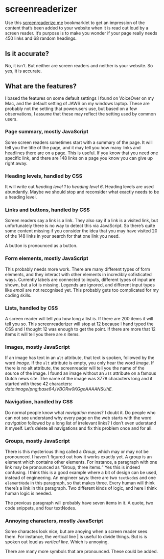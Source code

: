 # screenreaderizer

Use this <a href="javascript:(function(){ttm=(new Date).getTime();scrpt=document.createElement('script');scrpt.src='https://vasilis.nl/screenreaderizer/js.js?'+ttm;stl=document.createElement('link');stl.setAttribute('rel','stylesheet');stl.href='https://vasilis.nl/screenreaderizer/css.css?'+ttm;document.body.appendChild(scrpt);document.body.appendChild(stl);})();">screenreaderize me</a> bookmarklet to get an impression of the content that’s been added to your website when it is read out loud by a screen reader. It’s purpose is to make you wonder if your page really needs 450 links and 68 random headings.

## Is it accurate?

No, it isn't. But neither are screen readers and neither is your website. So yes, it is accurate.

## What are the features?

I based the features on some default settings I found on VoiceOver on my Mac, and the default setting of JAWS on my windows laptop. These are probably not the setting that powerusers use, but based on a few observations, I assume that these may reflect the setting used by common users. 

### Page summary, mostly JavaScript

Some screen readers sometimes start with a summary of the page. It will tell you the title of the page, and it may tell you how many links and headlines there are on a page. This is useful. If you know that you need one specific link, and there are 148 links on a page you know you can give up right away. 

### Heading levels, handled by CSS

It will write out *heading level 1* to *heading level 6*. Heading levels are used abundantly. Maybe we should stop and reconsider what exactly needs to be a heading level. 

### Links and buttons, handled by CSS

Screen readers say a link is a link. They also say if a link is a visited link, but unfortunately there is no way to detect this via JavaScript. So there’s quite some content missing if you consider the idea that you may have visited 20 of the 148 links in your search for that one link you need.

A button is pronounced as a button.

### Form elements, mostly JavaScript

This probably needs more work. There are many different types of form elements, and they interact with other elements in incredibly sofisticated ways. Currently labels are connected to inputs, different types of input are shown, but a lot is missing. Legends are ignored, and different input types like *email* are not recognised yet. This probably gets too complicated for my coding skills.

### Lists, handled by CSS

A screen reader will tell you how long a list is. If there are 200 items it will tell you so. This screenreaderizer will stop at 12 because I hand typed the CSS and I thought 12 was enough to get the point. If there are more that 12 items it will tell you there are *n* items.

### Images, mostly JavaScript

If an image has text in an `alt` attribute, that text is spoken, followed by the word *image*. If the `alt` attribute is empty, you only hear the word *image*. If there is no alt attribute, the screenreader will tell you the name of the source of the image. I found an image without an `alt` attribute on a famous Dutch news site. The name of the image was 3778 characters long and it started with these 42 characters: *data:image/png;base64,iVBORw0KGgoAAAANSUhE.*

### Navigation, handled by CSS

Do normal people know what *navigation* means? I doubt it. Do people who can not see understand why every page on the web starts with the word *navigation* followed by a long list of irrelevant links? I don’t even uderstand it myself. Let’s delete all navigations and fix this problem once and for all.

### Groups, mostly JavaScript

There is this mysterious thing called a *Group*, which may or may not be pronounced. I haven't figured out how it works exactly yet. A group is an element which contains other elements. For instance, a paragraph with one link may be pronounced as <q>Group, three items.</q> Yes this is indeed confusing. I think this is a good example where a bit of design can be used, instead of engineering. An engineer says: there are two `textNode`s and one `elementNode` in this paragraph, so that makes three. Every human will think there’s a link in this paragraph. Two different kinds of logic, and here I think human logic is needed.

The previous paragraph will probably have seven items in it. A quote, two code snippets, and four textNodes. 

### Annoying characters, mostly JavaScript

Some charactes look nice, but are anoying when a screen reader sees them. For instance, the vertical line | is useful to divide things. But is is spoken out loud as *vertical line*. Which is annoying. 

There are many more symbols that are pronounced. These could be added.